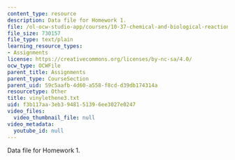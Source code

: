 ```yaml
---
content_type: resource
description: Data file for Homework 1.
file: /ol-ocw-studio-app/courses/10-37-chemical-and-biological-reaction-engineering-spring-2007/f3b117aa3eb3948151396ee3027e0247_vinylethene3.txt
file_size: 730157
file_type: text/plain
learning_resource_types:
- Assignments
license: https://creativecommons.org/licenses/by-nc-sa/4.0/
ocw_type: OCWFile
parent_title: Assignments
parent_type: CourseSection
parent_uid: 59c5aafb-4d60-a558-f8cd-d39db174314a
resourcetype: Other
title: vinylethene3.txt
uid: f3b117aa-3eb3-9481-5139-6ee3027e0247
video_files:
  video_thumbnail_file: null
video_metadata:
  youtube_id: null
---
```

Data file for Homework 1.